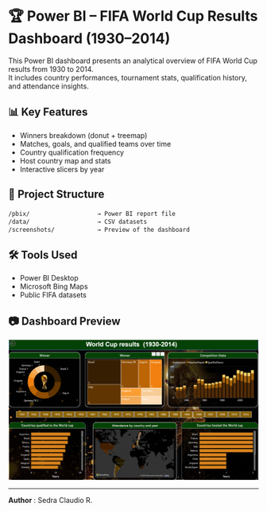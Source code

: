 # 🏆 Power BI – FIFA World Cup Results Dashboard (1930–2014)

This Power BI dashboard presents an analytical overview of FIFA World Cup results from 1930 to 2014.  
It includes country performances, tournament stats, qualification history, and attendance insights.

## 📊 Key Features
- Winners breakdown (donut + treemap)
- Matches, goals, and qualified teams over time
- Country qualification frequency
- Host country map and stats
- Interactive slicers by year

## 📁 Project Structure

```
/pbix/                   → Power BI report file  
/data/                   → CSV datasets  
/screenshots/            → Preview of the dashboard  
```

## 🛠 Tools Used

- Power BI Desktop    
- Microsoft Bing Maps  
- Public FIFA datasets

## 📷 Dashboard Preview

![Dashboard Screenshot](screenshots/dashboard_preview.png)

---

**Author** : Sedra Claudio R.
